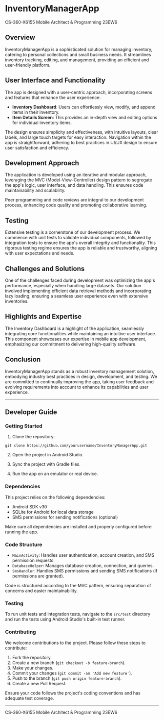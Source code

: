 # InventoryManagerApp
CS-360-X6155 Mobile Architect & Programming 23EW6

## Overview
InventoryManagerApp is a sophisticated solution for managing inventory, catering to personal collections and small business needs. It streamlines inventory tracking, editing, and management, providing an efficient and user-friendly platform.

## User Interface and Functionality
The app is designed with a user-centric approach, incorporating screens and features that enhance the user experience:

- **Inventory Dashboard**: Users can effortlessly view, modify, and append items in their inventory.
- **Item Details Screen**: This provides an in-depth view and editing options for individual inventory items.

The design ensures simplicity and effectiveness, with intuitive layouts, clear labels, and large touch targets for easy interaction. Navigation within the app is straightforward, adhering to best practices in UI/UX design to ensure user satisfaction and efficiency.

## Development Approach
The application is developed using an iterative and modular approach, leveraging the MVC (Model-View-Controller) design pattern to segregate the app's logic, user interface, and data handling. This ensures code maintainability and scalability. 

Peer programming and code reviews are integral to our development process, enhancing code quality and promoting collaborative learning.

## Testing
Extensive testing is a cornerstone of our development process. We commence with unit tests to validate individual components, followed by integration tests to ensure the app's overall integrity and functionality. This rigorous testing regime ensures the app is reliable and trustworthy, aligning with user expectations and needs.

## Challenges and Solutions
One of the challenges faced during development was optimizing the app's performance, especially when handling large datasets. Our solution involved implementing efficient data retrieval methods and incorporating lazy loading, ensuring a seamless user experience even with extensive inventories.

## Highlights and Expertise
The Inventory Dashboard is a highlight of the application, seamlessly integrating core functionalities while maintaining an intuitive user interface. This component showcases our expertise in mobile app development, emphasizing our commitment to delivering high-quality software.

## Conclusion
InventoryManagerApp stands as a robust inventory management solution, embodying industry best practices in design, development, and testing. We are committed to continually improving the app, taking user feedback and evolving requirements into account to enhance its capabilities and user experience. 

---

## Developer Guide

### Getting Started

1. Clone the repository:
```
git clone https://github.com/yourusername/InventoryManagerApp.git
```

2. Open the project in Android Studio.

3. Sync the project with Gradle files.

4. Run the app on an emulator or real device.

### Dependencies

This project relies on the following dependencies:

- Android SDK v30
- SQLite for Android for local data storage
- SMS permissions for sending notifications (optional)

Make sure all dependencies are installed and properly configured before running the app.

### Code Structure

- `MainActivity`: Handles user authentication, account creation, and SMS permission requests.
- `DatabaseHelper`: Manages database creation, connection, and queries.
- `SmsHandler`: Handles SMS permissions and sending SMS notifications (if permissions are granted).

Code is structured according to the MVC pattern, ensuring separation of concerns and easier maintainability.

### Testing

To run unit tests and integration tests, navigate to the `src/test` directory and run the tests using Android Studio's built-in test runner.

### Contributing

We welcome contributions to the project. Please follow these steps to contribute:

1. Fork the repository.
2. Create a new branch (`git checkout -b feature-branch`).
3. Make your changes.
4. Commit your changes (`git commit -am 'Add new feature'`).
5. Push to the branch (`git push origin feature-branch`).
6. Create a new Pull Request.

Ensure your code follows the project's coding conventions and has adequate test coverage.

---

CS-360-X6155 Mobile Architect & Programming 23EW6
